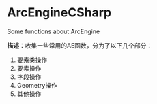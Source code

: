 # ArcEngineCSharp
Some functions about ArcEngine 

**描述**：收集一些常用的AE函数，分为了以下几个部分：
1. 要素类操作
2. 要素操作
3. 字段操作
4. Geometry操作
5. 其他操作
